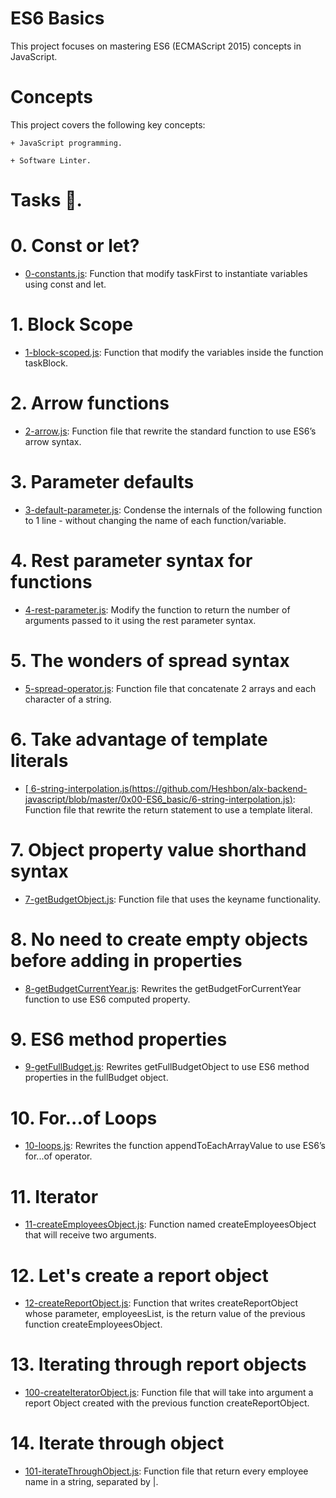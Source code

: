 #  ES6 Basics

This project focuses on mastering ES6 (ECMAScript 2015) concepts in JavaScript.

# Concepts

This project covers the following key concepts:

	+ JavaScript programming.

	+ Software Linter.

# Tasks 📃.

# 0. Const or let?

   + <u>[0-constants.js](https://github.com/Heshbon/alx-backend-javascript/blob/master/0x00-ES6_basic/0-constants.js)</u>: Function that modify taskFirst to instantiate variables using const and let.

# 1. Block Scope

   + <u>[1-block-scoped.js](https://github.com/Heshbon/alx-backend-javascript/blob/master/0x00-ES6_basic/1-block-scoped.js)</u>: Function that modify the variables inside the function taskBlock.

# 2. Arrow functions

   + <u>[ 2-arrow.js](https://github.com/Heshbon/alx-backend-javascript/blob/master/0x00-ES6_basic/2-arrow.js)</u>: Function file that rewrite the standard function to use ES6’s arrow syntax.

# 3. Parameter defaults

   + <u>[3-default-parameter.js](https://github.com/Heshbon/alx-backend-javascript/blob/master/0x00-ES6_basic/3-default-parameter.js)</u>: Condense the internals of the following function to 1 line - without changing the name of each function/variable.

# 4. Rest parameter syntax for functions

   + <u>[4-rest-parameter.js](https://github.com/Heshbon/alx-backend-javascript/blob/master/0x00-ES6_basic/4-rest-parameter.js)</u>: Modify the function to return the number of arguments passed to it using the rest parameter syntax.

# 5. The wonders of spread syntax

   + <u>[5-spread-operator.js](https://github.com/Heshbon/alx-backend-javascript/blob/master/0x00-ES6_basic/5-spread-operator.js)</u>: Function file that concatenate 2 arrays and each character of a string.

# 6. Take advantage of template literals

   + <u>[ 6-string-interpolation.js(https://github.com/Heshbon/alx-backend-javascript/blob/master/0x00-ES6_basic/6-string-interpolation.js)</u>: Function file that rewrite the return statement to use a template literal.

# 7. Object property value shorthand syntax

   + <u>[7-getBudgetObject.js](https://github.com/Heshbon/alx-backend-javascript/blob/master/0x00-ES6_basic/7-getBudgetObject.js)</u>: Function file that uses the keyname functionality.

# 8. No need to create empty objects before adding in properties

   + <u>[8-getBudgetCurrentYear.js](https://github.com/Heshbon/alx-backend-javascript/blob/master/0x00-ES6_basic/8-getBudgetCurrentYear.js)</u>: Rewrites the getBudgetForCurrentYear function to use ES6 computed property.

# 9. ES6 method properties

   + <u>[9-getFullBudget.js](https://github.com/Heshbon/alx-backend-javascript/blob/master/0x00-ES6_basic/9-getFullBudget.js)</u>: Rewrites getFullBudgetObject to use ES6 method properties in the fullBudget object.

# 10. For...of Loops

   + <u>[10-loops.js](https://github.com/Heshbon/alx-backend-javascript/blob/master/0x00-ES6_basic/10-loops.js)</u>: Rewrites the function appendToEachArrayValue to use ES6’s for...of operator.

# 11. Iterator

   + <u>[11-createEmployeesObject.js](https://github.com/Heshbon/alx-backend-javascript/blob/master/0x00-ES6_basic/11-createEmployeesObject.js)</u>: Function named createEmployeesObject that will receive two arguments.

# 12. Let's create a report object

   + <u>[12-createReportObject.js](https://github.com/Heshbon/alx-backend-javascript/blob/master/0x00-ES6_basic/12-createReportObject.js)</u>: Function that writes createReportObject whose parameter, employeesList, is the return value of the previous function createEmployeesObject.

# 13. Iterating through report objects

  + <u>[100-createIteratorObject.js](https://github.com/Heshbon/alx-backend-javascript/blob/master/0x00-ES6_basic/100-createIteratorObject.js)</u>: Function file that will take into argument a report Object created with the previous function createReportObject.

#  14. Iterate through object

  + <u>[101-iterateThroughObject.js](https://github.com/Heshbon/alx-backend-javascript/blob/master/0x00-ES6_basic/101-iterateThroughObject.js)</u>: Function file that return every employee name in a string, separated by |.
